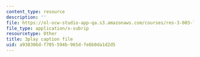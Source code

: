 ```yaml
---
content_type: resource
description: ''
file: https://ol-ocw-studio-app-qa.s3.amazonaws.com/courses/res-3-003-learn-to-build-your-own-videogame-with-the-unity-game-engine-and-microsoft-kinect-january-iap-2017/a938306df705594b965dfe6b0da1d2d5_zNesxH6wiAg.vtt
file_type: application/x-subrip
resourcetype: Other
title: 3play caption file
uid: a938306d-f705-594b-965d-fe6b0da1d2d5
---
```

